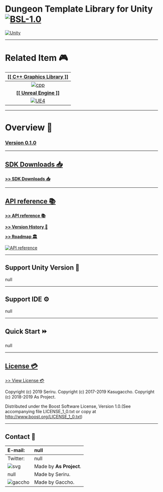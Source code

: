 # Dungeon Template Library for Unity [![BSL-1.0](https://img.shields.io/badge/license-BSL--1.0-blue.svg)](https://github.com/sitRyo/DungeonTemplateLibraryUnity/blob/master/LICENSE_1_0.txt)

[![Unity](https://kasugaccho.github.io/DungeonPicture/Picture/Unity/logo_unity_240.png)](https://github.com/sitRyo/DungeonTemplateLibraryUnity/wiki/API-reference)

---

# Related Item 🎮

|[**[[ C++ Graphics Library ]]**](https://github.com/sitRyo/DungeonTemplateLibraryUnity/wiki/API-reference)|
|:---:|
|[![cpp](https://kasugaccho.github.io/DungeonPicture/Picture/Logo/logo_cppgl_240.gif)](https://github.com/sitRyo/DungeonTemplateLibraryUnity/wiki/API-reference)|
|[**[[ Unreal Engine ]]**](https://github.com/Kasugaccho/DungeonTemplateLibrary/wiki/Unreal-Engine-4)|
|[![UE4](https://kasugaccho.github.io/DungeonPicture/Picture/UE4/logo_unreal_240.gif)](https://github.com/Kasugaccho/DungeonTemplateLibrary/wiki/Unreal-Engine-4)|

---

# Overview 💬

### [**Version 0.1.0**](https://github.com/Kasugaccho/DungeonTemplateLibrary/releases)

---

## [SDK Downloads 📥](https://github.com/Kasugaccho/DungeonTemplateLibrary/releases)

[**>> SDK Downloads 📥**](https://github.com/Kasugaccho/DungeonTemplateLibrary/releases)

---

## [API reference 📚](https://github.com/sitRyo/DungeonTemplateLibraryUnity/wiki/API-reference)

[**>> API reference 📚**](https://github.com/sitRyo/DungeonTemplateLibraryUnity/wiki/API-reference)

[**>> Version History 📜**](https://github.com/sitRyo/DungeonTemplateLibraryUnity/wiki/Version-History)

[**>> Roadmap 🏛**](https://github.com/sitRyo/DungeonTemplateLibraryUnity/wiki/Roadmap)

[![API reference](https://github.com/Kasugaccho/DungeonPicture/blob/master/Picture/UE4/psi480.gif)](https://github.com/sitRyo/DungeonTemplateLibraryUnity/wiki/API-reference)

---

## Support Unity Version 🔧

null

---

## Support IDE ⚙

null

---

## Quick Start ⏩

null

---

## [License 💳](https://github.com/sitRyo/DungeonTemplateLibraryUnity/blob/master/LICENSE_1_0.txt)

[>> View License 💳](https://github.com/sitRyo/DungeonTemplateLibraryUnity/blob/master/LICENSE_1_0.txt)

Copyright (c) 2019 Seriru.
Copyright (c) 2017-2019 Kasugaccho.
Copyright (c) 2018-2019 As Project.

Distributed under the Boost Software License, Version 1.0.(See accompanying file LICENSE_1_0.txt or copy at http://www.boost.org/LICENSE_1_0.txt)

---

## Contact 📮

|E-mail:|null|
|:---|:---|
|Twitter:|null|
|![svg](https://Kasugaccho.github.io/DungeonPicture/Picture/as_logo.svg)|Made by **As Project**.|
|null|Made by Seriru.|
|![gaccho](https://Kasugaccho.github.io/DungeonPicture/Picture/gaccho_icon.svg)|Made by Gaccho.|
